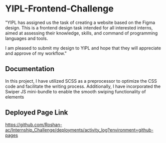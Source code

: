 
# YIPL-Frontend-Challenge

"YIPL has assigned us the task of creating a website based on the Figma design. This is a frontend design task intended for all interested interns, aimed at assessing their knowledge, skills, and command of programming languages and tools.

I am pleased to submit my design to YIPL and hope that they will appreciate and approve of my workflow."





## Documentation

In this project, I have utilized SCSS as a preprocessor to optimize the CSS code and facilitate the writing process. Additionally, I have incorporated the Swiper JS mini-bundle to enable the smooth swiping functionality of elements








## Deployed Page Link

https://github.com/Roshan-ac/Internship_Challenge/deployments/activity_log?environment=github-pages





